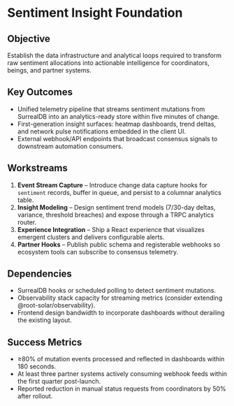 # Sentiment Insight Foundation

## Objective
Establish the data infrastructure and analytical loops required to transform raw sentiment allocations into actionable intelligence for coordinators, beings, and partner systems.

## Key Outcomes
- Unified telemetry pipeline that streams sentiment mutations from SurrealDB into an analytics-ready store within five minutes of change.
- First-generation insight surfaces: heatmap dashboards, trend deltas, and network pulse notifications embedded in the client UI.
- External webhook/API endpoints that broadcast consensus signals to downstream automation consumers.

## Workstreams
1. **Event Stream Capture** – Introduce change data capture hooks for `sentiment` records, buffer in queue, and persist to a columnar analytics table.
2. **Insight Modeling** – Design sentiment trend models (7/30-day deltas, variance, threshold breaches) and expose through a TRPC analytics router.
3. **Experience Integration** – Ship a React experience that visualizes emergent clusters and delivers configurable alerts.
4. **Partner Hooks** – Publish public schema and registerable webhooks so ecosystem tools can subscribe to consensus telemetry.

## Dependencies
- SurrealDB hooks or scheduled polling to detect sentiment mutations.
- Observability stack capacity for streaming metrics (consider extending @root-solar/observability).
- Frontend design bandwidth to incorporate dashboards without derailing the existing layout.

## Success Metrics
- ≥80% of mutation events processed and reflected in dashboards within 180 seconds.
- At least three partner systems actively consuming webhook feeds within the first quarter post-launch.
- Reported reduction in manual status requests from coordinators by 50% after rollout.
